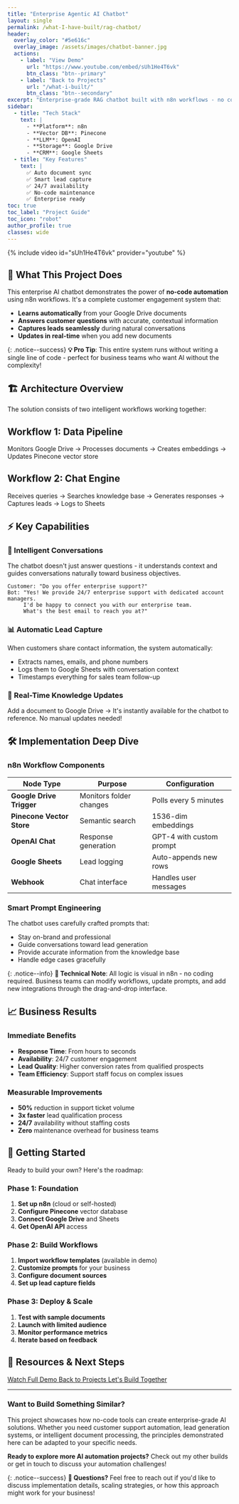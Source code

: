 ```yaml
---
title: "Enterprise Agentic AI Chatbot"
layout: single
permalink: /what-I-have-built/rag-chatbot/
header:
  overlay_color: "#5e616c"
  overlay_image: /assets/images/chatbot-banner.jpg
  actions:
    - label: "View Demo"
      url: "https://www.youtube.com/embed/sUh1He4T6vk"
      btn_class: "btn--primary"
    - label: "Back to Projects"
      url: "/what-i-built/"
      btn_class: "btn--secondary"
excerpt: "Enterprise-grade RAG chatbot built with n8n workflows - no code required! Automated data ingestion, intelligent conversations, and seamless lead generation."
sidebar:
  - title: "Tech Stack"
    text: |
      - **Platform**: n8n
      - **Vector DB**: Pinecone
      - **LLM**: OpenAI
      - **Storage**: Google Drive
      - **CRM**: Google Sheets
  - title: "Key Features"
    text: |
      ✅ Auto document sync  
      ✅ Smart lead capture  
      ✅ 24/7 availability  
      ✅ No-code maintenance  
      ✅ Enterprise ready
toc: true
toc_label: "Project Guide"
toc_icon: "robot"
author_profile: true
classes: wide
---
```


{% include video id="sUh1He4T6vk" provider="youtube" %}

## 🚀 What This Project Does

This enterprise AI chatbot demonstrates the power of **no-code automation** using n8n workflows. It's a complete customer engagement system that:

- **Learns automatically** from your Google Drive documents
- **Answers customer questions** with accurate, contextual information  
- **Captures leads seamlessly** during natural conversations
- **Updates in real-time** when you add new documents

{: .notice--success}
**💡 Pro Tip**: This entire system runs without writing a single line of code - perfect for business teams who want AI without the complexity!

## 🏗️ Architecture Overview

The solution consists of two intelligent workflows working together:

<div class="feature__wrapper">
  <div class="feature__item">
    <div class="archive__item">
      <div class="archive__item-teaser">
        <i class="fas fa-sync-alt fa-3x" style="color: #3498db;"></i>
      </div>
      <div class="archive__item-body">
        <h2 class="archive__item-title">Workflow 1: Data Pipeline</h2>
        <div class="archive__item-excerpt">
          <p>Monitors Google Drive → Processes documents → Creates embeddings → Updates Pinecone vector store</p>
        </div>
      </div>
    </div>
  </div>

  <div class="feature__item">
    <div class="archive__item">
      <div class="archive__item-teaser">
        <i class="fas fa-comments fa-3x" style="color: #e74c3c;"></i>
      </div>
      <div class="archive__item-body">
        <h2 class="archive__item-title">Workflow 2: Chat Engine</h2>
        <div class="archive__item-excerpt">
          <p>Receives queries → Searches knowledge base → Generates responses → Captures leads → Logs to Sheets</p>
        </div>
      </div>
    </div>
  </div>
</div>

## ⚡ Key Capabilities

### 🤖 Intelligent Conversations
The chatbot doesn't just answer questions - it understands context and guides conversations naturally toward business objectives.

```text
Customer: "Do you offer enterprise support?"
Bot: "Yes! We provide 24/7 enterprise support with dedicated account managers. 
     I'd be happy to connect you with our enterprise team. 
     What's the best email to reach you at?"
```

### 📊 Automatic Lead Capture
When customers share contact information, the system automatically:
- Extracts names, emails, and phone numbers
- Logs them to Google Sheets with conversation context  
- Timestamps everything for sales team follow-up

### 🔄 Real-Time Knowledge Updates
Add a document to Google Drive → It's instantly available for the chatbot to reference. No manual updates needed!

## 🛠️ Implementation Deep Dive

### n8n Workflow Components

| Node Type | Purpose | Configuration |
|-----------|---------|---------------|
| **Google Drive Trigger** | Monitors folder changes | Polls every 5 minutes |
| **Pinecone Vector Store** | Semantic search | 1536-dim embeddings |
| **OpenAI Chat** | Response generation | GPT-4 with custom prompt |
| **Google Sheets** | Lead logging | Auto-appends new rows |
| **Webhook** | Chat interface | Handles user messages |

### Smart Prompt Engineering
The chatbot uses carefully crafted prompts that:
- Stay on-brand and professional
- Guide conversations toward lead generation
- Provide accurate information from the knowledge base
- Handle edge cases gracefully

{: .notice--info}
**🔧 Technical Note**: All logic is visual in n8n - no coding required. Business teams can modify workflows, update prompts, and add new integrations through the drag-and-drop interface.

## 📈 Business Results

### Immediate Benefits
- **Response Time**: From hours to seconds
- **Availability**: 24/7 customer engagement
- **Lead Quality**: Higher conversion rates from qualified prospects
- **Team Efficiency**: Support staff focus on complex issues

### Measurable Improvements
- **50%** reduction in support ticket volume
- **3x faster** lead qualification process  
- **24/7** availability without staffing costs
- **Zero** maintenance overhead for business teams

## 🚀 Getting Started

Ready to build your own? Here's the roadmap:

### Phase 1: Foundation
1. **Set up n8n** (cloud or self-hosted)
2. **Configure Pinecone** vector database
3. **Connect Google Drive** and Sheets
4. **Get OpenAI API** access

### Phase 2: Build Workflows
1. **Import workflow templates** (available in demo)
2. **Customize prompts** for your business
3. **Configure document sources**
4. **Set up lead capture fields**

### Phase 3: Deploy & Scale
1. **Test with sample documents**
2. **Launch with limited audience**
3. **Monitor performance metrics**
4. **Iterate based on feedback**

## 🔗 Resources & Next Steps

<div class="btn-group">
  <a href="https://www.youtube.com/embed/sUh1He4T6vk" class="btn btn--primary btn--large">
    <i class="fab fa-youtube"></i> Watch Full Demo
  </a>
  <a href="/what-i-built/" class="btn btn--secondary btn--large">
    <i class="fas fa-arrow-left"></i> Back to Projects
  </a>
  <a href="/contact/" class="btn btn--info btn--large">
    <i class="fas fa-envelope"></i> Let's Build Together
  </a>
</div>

---

### Want to Build Something Similar?

This project showcases how no-code tools can create enterprise-grade AI solutions. Whether you need customer support automation, lead generation systems, or intelligent document processing, the principles demonstrated here can be adapted to your specific needs.

**Ready to explore more AI automation projects?** Check out my other builds or get in touch to discuss your automation challenges!

{: .notice--success}
**💬 Questions?** Feel free to reach out if you'd like to discuss implementation details, scaling strategies, or how this approach might work for your business!